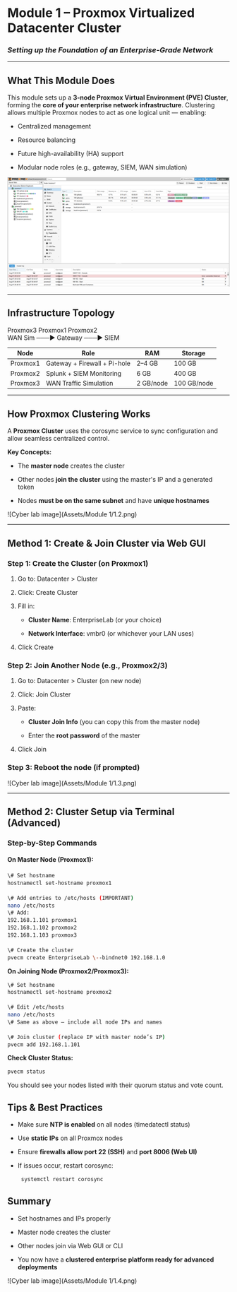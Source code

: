 #  **Module 1 – Proxmox Virtualized Datacenter Cluster**

### ***Setting up the Foundation of an Enterprise-Grade Network***

---

##  **What This Module Does**

This module sets up a **3-node Proxmox Virtual Environment (PVE) Cluster**, forming the **core of your enterprise network infrastructure**. Clustering allows multiple Proxmox nodes to act as one logical unit — enabling:

* Centralized management

* Resource balancing

* Future high-availability (HA) support

* Modular node roles (e.g., gateway, SIEM, WAN simulation)
    
![Cyber lab image](../Assets/Module%201/1.1.png)

---

##  **Infrastructure Topology**

  Proxmox3                              Proxmox1                             Proxmox2             
  WAN Sim               ───►    Gateway            ───►        SIEM                

| Node | Role | RAM | Storage |
| ----- | ----- | ----- | ----- |
| Proxmox1 | Gateway \+ Firewall \+ Pi-hole | 2–4 GB | 100 GB |
| Proxmox2 | Splunk \+ SIEM Monitoring | 6 GB | 400 GB |
| Proxmox3 | WAN Traffic Simulation | 2 GB/node | 100 GB/node |

---

##  **How Proxmox Clustering Works**

A **Proxmox Cluster** uses the corosync service to sync configuration and allow seamless centralized control.

**Key Concepts:**

* The **master node** creates the cluster

* Other nodes **join the cluster** using the master's IP and a generated token

* Nodes **must be on the same subnet** and have **unique hostnames**

![Cyber lab image](Assets/Module 1/1.2.png)

---

##  **Method 1: Create & Join Cluster via Web GUI**

### **Step 1: Create the Cluster (on Proxmox1)**

1. Go to: Datacenter \> Cluster

2. Click: Create Cluster

3. Fill in:

   * **Cluster Name**: EnterpriseLab (or your choice)

   * **Network Interface**: vmbr0 (or whichever your LAN uses)

4. Click Create

###  **Step 2: Join Another Node (e.g., Proxmox2/3)**

1. Go to: Datacenter \> Cluster (on new node)

2. Click: Join Cluster

3. Paste:

   * **Cluster Join Info** (you can copy this from the master node)

   * Enter the **root password** of the master

4. Click Join

###  **Step 3: Reboot the node (if prompted)**

![Cyber lab image](Assets/Module 1/1.3.png)

---

##  **Method 2: Cluster Setup via Terminal (Advanced)**

###  **Step-by-Step Commands**

####  **On Master Node (Proxmox1):**

```bash  
\# Set hostname  
hostnamectl set-hostname proxmox1

\# Add entries to /etc/hosts (IMPORTANT)  
nano /etc/hosts  
\# Add:  
192.168.1.101 proxmox1  
192.168.1.102 proxmox2  
192.168.1.103 proxmox3

\# Create the cluster  
pvecm create EnterpriseLab \--bindnet0 192.168.1.0

```

**On Joining Node (Proxmox2/Proxmox3):**

```bash  
\# Set hostname  
hostnamectl set-hostname proxmox2

\# Edit /etc/hosts  
nano /etc/hosts  
\# Same as above — include all node IPs and names

\# Join cluster (replace IP with master node’s IP)  
pvecm add 192.168.1.101

```  
**Check Cluster Status:**  
```bash  
pvecm status  
```

You should see your nodes listed with their quorum status and vote count.

## **Tips & Best Practices**

* Make sure **NTP is enabled** on all nodes (timedatectl status)

* Use **static IPs** on all Proxmox nodes

* Ensure **firewalls allow port 22 (SSH)** and **port 8006 (Web UI)**

* If issues occur, restart corosync:  

   ```bash
    systemctl restart corosync
   ```



## **Summary**

* Set hostnames and IPs properly

* Master node creates the cluster

* Other nodes join via Web GUI or CLI

* You now have a **clustered enterprise platform ready for advanced deployments**

![Cyber lab image](Assets/Module 1/1.4.png)

